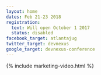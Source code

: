 ```yaml
---
layout: home
dates: Feb 21-23 2018
registration:
  text: Will open October 1 2017
  status: disabled
facebook_target: atlantajug
twitter_target: devnexus
google_target: devnexus-conference
---
```

{% include marketing-video.html %}
